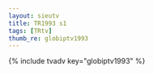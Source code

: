 ```yaml
--- 
layout: sieutv
title: TR1993 s1
tags: [TRtv]
thumb_re: globiptv1993
---
```

{% include tvadv key="globiptv1993" %} 
